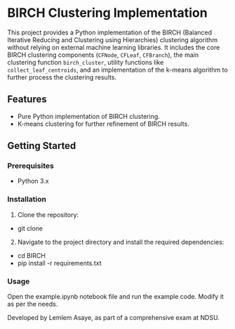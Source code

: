# BIRCH Clustering Implementation

This project provides a Python implementation of the BIRCH (Balanced Iterative Reducing and Clustering using Hierarchies) clustering algorithm without relying on external machine learning libraries. It includes the core BIRCH clustering components (`CFNode`, `CFLeaf`, `CFBranch`), the main clustering function `birch_cluster`, utility functions like `collect_leaf_centroids`, and an implementation of the k-means algorithm to further process the clustering results.

## Features

- Pure Python implementation of BIRCH clustering.
- K-means clustering for further refinement of BIRCH results.

## Getting Started

### Prerequisites

- Python 3.x

### Installation

1. Clone the repository:
- git clone 

2. Navigate to the project directory and install the required dependencies:
- cd BIRCH
- pip install -r requirements.txt


### Usage

Open the example.ipynb notebook file and run the example code. Modify it as per the needs.

Developed by Lemlem Asaye, as part of a comprehensive exam at NDSU.
